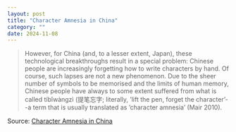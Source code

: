 ```yaml
---
layout: post
title: "Character Amnesia in China"
category: ""
date: 2024-11-08
---
```


>However, for China (and, to a lesser extent, Japan), these technological breakthroughs result in a special problem: Chinese people are increasingly forgetting how to write characters by hand. Of course, such lapses are not a new phenomenon. Due to the sheer number of symbols to be memorised and the limits of human memory, Chinese people have always to some extent suffered from what is called tíbǐwàngzì (提笔忘字; literally, ’lift the pen, forget the character’--a term that is usually translated as ’character amnesia’ (Mair 2010). 

Source: [Character Amnesia in China](https://globalchinapulse.net/character-amnesia-in-china/)
